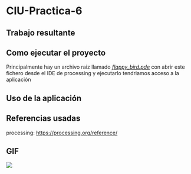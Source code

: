 # CIU-Practica-6

## Trabajo resultante

## Como ejecutar el proyecto

Principalmente hay un archivo raiz llamado [*flappy_bird.pde*](flappy_bird.pde) con abrir este fichero desde el IDE de processing y ejecutarlo tendriamos acceso a la aplicación

## Uso de la aplicación


## Referencias usadas

processing: https://processing.org/reference/

## GIF
![](./funcionamiento.gif)
